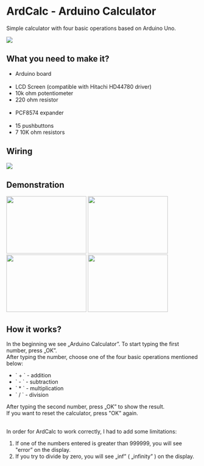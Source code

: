 # ArdCalc - Arduino Calculator

Simple calculator with four basic operations based on Arduino Uno.

<img src="http://oi67.tinypic.com/4sinme.jpg" />

<h2>What you need to make it?</h2>

<ul>
  <li>Arduino board</li><br/>
  
  <li>LCD Screen (compatible with Hitachi HD44780 driver)</li>
  <li>10k ohm potentiometer</li>
  <li>220 ohm resistor</li><br/>

  <li>PCF8574 expander</li><br/>
  
  <li>15 pushbuttons</li>
  <li>7 10K ohm resistors</li>
</ul>

<h2>Wiring</h2>

<img src="http://oi64.tinypic.com/2h4du9y.jpg" />

<h2>Demonstration</h2>

<img src="http://oi66.tinypic.com/20ktb84.jpg" width="210" height="150" />
<img src="http://oi67.tinypic.com/2ilm2c5.jpg" width="210" height="150" />
<img src="http://oi68.tinypic.com/nyxnad.jpg" width="210" height="150" />
<img src="http://oi64.tinypic.com/b3kf0w.jpg" width="210" height="150" />

<h2>How it works?</h2>

In the beginning we see „Arduino Calculator”. To start typing the first number, press „OK”.<br/>
After typing the number, choose one of the four basic operations mentioned below:
<ul>
<li>` + ` - addition</li>
<li>` - ` - subtraction</li>
<li>` * ` - multiplication</li>
<li>` / ` - division</li>
</ul>

After typing the second number, press „OK” to show the result.<br/>
If you want to reset the calculator, press "OK" again. <br/><br/>


In order for ArdCalc to work correctly, I had to add some limitations:

1. If one of the numbers entered is greater than 999999, you will see "error” on the display.<br/>
2. If you try to divide by zero, you will see „inf” ( „infinity” ) on the display.


